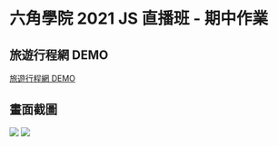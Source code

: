 # 六角學院 2021 JS 直播班 - 期中作業

## 旅遊行程網 DEMO
[旅遊行程網 DEMO](https://luckytiger66.github.io/JS2021-hexschool/week05/)

## 畫面截圖
![](https://i.imgur.com/GQaye3i.png)
![](https://i.imgur.com/wkFvOV8.png)
